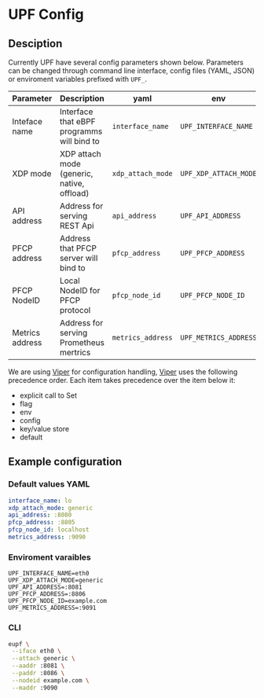 # UPF Config

## Desciption

Currently UPF have several config parameters shown below. Parameters can be changed through command line interface, config files (YAML, JSON) or enviroment variables prefixed with `UPF_`.


| Parameter | Description | yaml | env | cli arg | Defaults |
| --------- | ----------- | ---- | --- | ------- | -------- |
| Inteface name | Interface that eBPF programms will bind to | `interface_name` | `UPF_INTERFACE_NAME` | `--iface` | `lo` |
| XDP mode | XDP attach mode (generic, native, offload) | `xdp_attach_mode` | `UPF_XDP_ATTACH_MODE` | `--attach` | `generic` |
| API address |  Address for serving REST Api | `api_address` | `UPF_API_ADDRESS` | `--aaddr` | `:8080` |
| PFCP address | Address that PFCP server will bind to | `pfcp_address` | `UPF_PFCP_ADDRESS` | `--paddr` | `:8805` |
| PFCP NodeID | Local NodeID for PFCP protocol | `pfcp_node_id` | `UPF_PFCP_NODE_ID` | `--nodeid` | `localhost` |
| Metrics address | Address for serving Prometheus mertrics | `metrics_address` | `UPF_METRICS_ADDRESS` | `--maddr` | `:9090` |

We are using [Viper](https://github.com/spf13/viper) for configuration handling, [Viper](https://github.com/spf13/viper) uses the following precedence order. Each item takes precedence over the item below it:

- explicit call to Set
- flag
- env
- config
- key/value store
- default

## Example configuration

### Default values YAML

```yaml
interface_name: lo
xdp_attach_mode: generic
api_address: :8080
pfcp_address: :8805
pfcp_node_id: localhost
metrics_address: :9090
```

### Enviroment varaibles

```env
UPF_INTERFACE_NAME=eth0
UPF_XDP_ATTACH_MODE=generic
UPF_API_ADDRESS=:8081
UPF_PFCP_ADDRESS=:8806
UPF_PFCP_NODE_ID=example.com
UPF_METRICS_ADDRESS=:9091
```

### CLI

```bash
eupf \
 --iface eth0 \
 --attach generic \
 --aaddr :8081 \
 --paddr :8086 \
 --nodeid example.com \
 --maddr :9090
```
